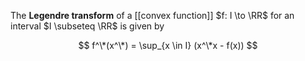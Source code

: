 The **Legendre transform** of a [[convex function]] $f: I \to \RR$ for an interval $I \subseteq \RR$ is given by

$$
f^\*(x^\*) = \sup_{x \in I} (x^\*x  - f(x))
$$